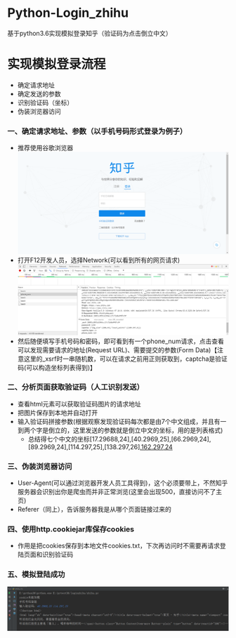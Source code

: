 # Python-Login_zhihu
基于python3.6实现模拟登录知乎（验证码为点击倒立中文）
# 实现模拟登录流程
* 确定请求地址
* 确定发送的参数
* 识别验证码（坐标）
* 伪装浏览器访问
### 一、确定请求地址、参数（以手机号码形式登录为例子）
* 推荐使用谷歌浏览器
![登录首页](https://github.com/legendheng/Python-Login_zhihu/blob/master/index.png)
* 打开F12开发人员，选择Network(可以看到所有的网页请求)
![查看请求信息](https://github.com/legendheng/Python-Login_zhihu/blob/master/getinfo.png)
* 然后随便填写手机号码和密码，即可看到有一个phone_num请求，点击查看可以发现需要请求的地址(Request URL)、需要提交的参数(Form Data)【注意这里的_xsrf时一串随机数，可以在请求之前用正则获取到，captcha是验证码(可以构造坐标列表得到)】

### 二、分析页面获取验证码（人工识别发送）
* 查看html元素可以获取验证码图片的请求地址
* 把图片保存到本地并自动打开
* 输入验证码拼接参数(根据观察发现验证码每次都是由7个中文组成，并且有一到两个字是倒立的，这里发送的参数就是倒立中文的坐标，用的是列表格式)
  * 总结得七个中文的坐标[17.29688,24],[40.2969,25],[66.2969,24],[89.2969,24],[114.297,25],[138.297,26],[162.297,24](该例子若需输入多个验证码时用空格隔开)
### 三、伪装浏览器访问
* User-Agent(可以通过浏览器开发人员工具得到)，这个必须要带上，不然知乎服务器会识别出你是爬虫而并非正常浏览(这里会出现500，直接访问不了主页)
* Referer（同上），告诉服务器我是从哪个页面链接过来的
### 四、使用http.cookiejar库保存cookies
* 作用是把cookies保存到本地文件cookies.txt，下次再访问时不需要再请求登陆页面和识别验证码
### 五、模拟登陆成功
![登录首页](https://github.com/legendheng/Python-Login_zhihu/blob/master/result.png)
